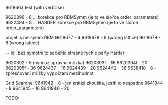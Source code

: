 9618663 test (with verbose)

9620396 - 8 ... korekce pro RBMSymm (je to ve slořce order_parameters) 
9622494 - 8 ... HARDER korekce pro RBMSymm (je to ve slořce order_parameters) 


projetí s ne-symm RBM
9618677 - 4
9618678 - 8 (wrong lattice)
9618679 - 8 (wrong lattice)

-- lol, bez symetrií to seběhlo strašně rychle
párty hárder:

9620392 - 8 (nyni uz spravna mrizka)
9620393f - 16
9620394f - 20
9620395f - 36
9624437 - 16
9624439 - 20
9624442 - 36
9638418 - 8 - zpřesňování mřížky výpočtem mezihodnot

Grid Searche:
9641942 - 8 - jen krátká zkouška, jeslti to nespadne
9641944 - 8
9641945 - 16
9641946 - 20

TODO: